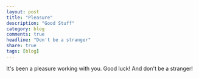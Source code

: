 ```yaml
---
layout: post
title: "Pleasure"
description: "Good Stuff"
category: blog
comments: true
headline: "Don't be a stranger"
share: true
tags: [blog]
---
```

It's been a pleasure working with you.  Good luck!  And don't be a stranger!
